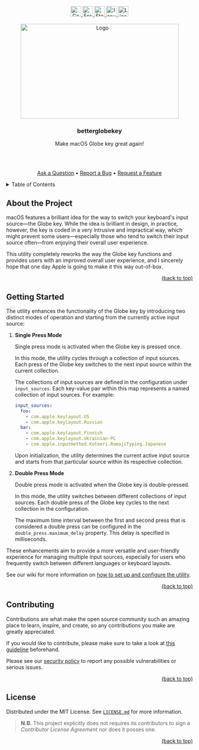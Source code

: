 <!-- markdownlint-disable -->
<div id="top"></div>

<div align="center">
  <a href="https://github.com/Serpentiel/betterglobekey/graphs/contributors">
    <img src="https://img.shields.io/github/contributors/Serpentiel/betterglobekey.svg?style=for-the-badge" alt="Contributors" height="28">
  </a>
  <a href="https://github.com/Serpentiel/betterglobekey/network/members">
    <img src="https://img.shields.io/github/forks/Serpentiel/betterglobekey.svg?style=for-the-badge" alt="Forks" height="28">
  </a>
  <a href="https://github.com/Serpentiel/betterglobekey/stargazers">
    <img src="https://img.shields.io/github/stars/Serpentiel/betterglobekey.svg?style=for-the-badge" alt="Stars" height="28">
  </a>
  <a href="https://github.com/Serpentiel/betterglobekey/issues">
    <img src="https://img.shields.io/github/issues/Serpentiel/betterglobekey.svg?style=for-the-badge" alt="Issues" height="28">
  </a>
  <a href="https://github.com/Serpentiel/betterglobekey/blob/main/LICENSE.md">
    <img src="https://img.shields.io/github/license/Serpentiel/betterglobekey.svg?style=for-the-badge" alt="License" height="28">
  </a>
  <br>
  <br>
  <a href="https://github.com/Serpentiel/betterglobekey">
    <img src="https://github.com/Serpentiel/betterglobekey/blob/repo-assets/README.md/logo.png" alt="Logo" width="427" height="256">
  </a>
  <h3>betterglobekey</h3>
  <p>Make macOS Globe key great again!</p>
  <br>
  <br>
  <p>
    <a href="https://github.com/Serpentiel/betterglobekey/issues/new?labels=question&template=01_question.md">Ask a Question</a>
    &bullet;
    <a href="https://github.com/Serpentiel/betterglobekey/issues/new?labels=bug&template=02_bug.md">Report a Bug</a>
    &bullet;
    <a href="https://github.com/Serpentiel/betterglobekey/issues/new?labels=enhancement&template=03_feature.md">Request a Feature</a>
  </p>
</div>
<details>
  <summary>Table of Contents</summary>
  <ul>
    <li>
      <a href="#about-the-project">1. About this Project</a>
    </li>
    <li>
      <a href="#getting-started">2. Getting Started</a>
      <ul>
        <li>
          <a href="#prerequisites">2.1. Prerequisites</a>
        </li>
        <li>
          <a href="#setting-it-up">2.2. Setting It Up</a>
        </li>
      </ul>
    </li>
    <li>
      <a href="#contributing">3. Contributing</a>
    </li>
    <li>
      <a href="#license">4. License</a>
    </li>
  </ul>
</details>
<!-- markdownlint-restore -->

## About the Project

macOS features a brilliant idea for the way to switch your keyboard's input source—the Globe key. While the idea is
brilliant in design, in practice, however, the key is coded in a very intrusive and impractical way, which might
prevent some users—especially those who tend to switch their input source often—from enjoying their overall user
experience.

This utility completely reworks the way the Globe key functions and provides users with an improved overall user
experience, and I sincerely hope that one day Apple is going to make it this way out-of-box.

<!-- markdownlint-disable -->
<p align="right"><a href="#top">(back to top)</a></p>
<!-- markdownlint-restore -->

## Getting Started

The utility enhances the functionality of the Globe key by introducing two distinct modes of operation and starting
from the currently active input source:

1. **Single Press Mode**

   Single press mode is activated when the Globe key is pressed once.

   In this mode, the utility cycles through a collection of input sources. Each press of the Globe key switches to the
   next input source within the current collection.

   The collections of input sources are defined in the configuration under `input_sources`. Each key-value pair within
   this map represents a named collection of input sources. For example:

   ```yaml
   input_sources:
     foo:
       - com.apple.keylayout.US
       - com.apple.keylayout.Russian
     bar:
       - com.apple.keylayout.Finnish
       - com.apple.keylayout.Ukrainian-PC
       - com.apple.inputmethod.Kotoeri.RomajiTyping.Japanese
   ```

   Upon initialization, the utility determines the current active input source and starts from that particular source
   within its respective collection.

2. **Double Press Mode**

   Double press mode is activated when the Globe key is double-pressed.

   In this mode, the utility switches between different collections of input sources. Each double press of the Globe
   key cycles to the next collection in the configuration.

   The maximum time interval between the first and second press that is considered a double press can be configured
   in the `double_press.maximum_delay` property. This delay is specified in milliseconds.

These enhancements aim to provide a more versatile and user-friendly experience for managing multiple input sources,
especially for users who frequently switch between different languages or keyboard layouts.

See our wiki for more information on
[how to set up and configure the utility](https://github.com/Serpentiel/betterglobekey/wiki).

<!-- markdownlint-disable -->
<p align="right"><a href="#top">(back to top)</a></p>
<!-- markdownlint-restore -->

## Contributing

Contributions are what make the open source community such an amazing place to learn, inspire, and create, so any
contributions you make are greatly appreciated.

If you would like to contribute, please make sure to take a look
at [this guideline](https://github.com/Serpentiel/betterglobekey/blob/main/CONTRIBUTING.md) beforehand.

Please see our [security policy](https://github.com/Serpentiel/betterglobekey/blob/main/SECURITY.md) to report any possible
vulnerabilities or serious issues.

<!-- markdownlint-disable -->
<p align="right"><a href="#top">(back to top)</a></p>
<!-- markdownlint-restore -->

## License

Distributed under the MIT License. See
[`LICENSE.md`](https://github.com/Serpentiel/betterglobekey/blob/main/LICENSE.md) for more information.

> **N.B.** This project explicitly does not requires its contributors to sign a _Contributor License Agreement_ nor does
> it posses one.

<!-- markdownlint-disable -->
<p align="right"><a href="#top">(back to top)</a></p>
<!-- markdownlint-restore -->
